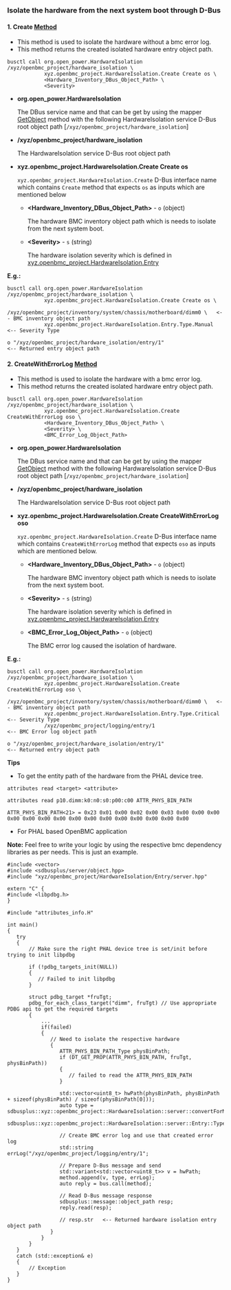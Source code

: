 ### Isolate the hardware from the next system boot through D-Bus

#### 1. Create [Method](https://github.com/openbmc/phosphor-dbus-interfaces/blob/master/yaml/xyz/openbmc_project/HardwareIsolation/Create.interface.yaml#L7)

- This method is used to isolate the hardware without a bmc error log.
- This method returns the created isolated hardware entry object path.

```
busctl call org.open_power.HardwareIsolation /xyz/openbmc_project/hardware_isolation \
            xyz.openbmc_project.HardwareIsolation.Create Create os \
            <Hardware_Inventory_DBus_Object_Path> \
            <Severity>
```

- **org.open_power.HardwareIsolation**

  The DBus service name and that can be get by using the mapper
  [GetObject](https://github.com/openbmc/phosphor-dbus-interfaces/blob/master/yaml/xyz/openbmc_project/ObjectMapper.interface.yaml#L7)
  method with the following HardwareIsolation service D-Bus root object path
  [`/xyz/openbmc_project/hardware_isolation`]

- **/xyz/openbmc_project/hardware_isolation**

  The HardwareIsolation service D-Bus root object path

- **xyz.openbmc_project.HardwareIsolation.Create Create os**

  `xyz.openbmc_project.HardwareIsolation.Create` D-Bus interface name which
  contains `Create` method that expects `os` as inputs which are mentioned below

  - **<Hardware_Inventory_DBus_Object_Path>** - `o` (object)

    The hardware BMC inventory object path which is needs to isolate from the
    next system boot.

  - **\<Severity\>** - `s` (string)

    The hardware isolation severity which is defined in
    [xyz.openbmc_project.HardwareIsolation.Entry](https://github.com/openbmc/phosphor-dbus-interfaces/blob/master/yaml/xyz/openbmc_project/HardwareIsolation/Entry.interface.yaml#L22)

**E.g.:**

```
busctl call org.open_power.HardwareIsolation /xyz/openbmc_project/hardware_isolation \
            xyz.openbmc_project.HardwareIsolation.Create Create os \
            /xyz/openbmc_project/inventory/system/chassis/motherboard/dimm0 \   <-- BMC inventory object path
            xyz.openbmc_project.HardwareIsolation.Entry.Type.Manual             <-- Severity Type

o "/xyz/openbmc_project/hardware_isolation/entry/1"                             <-- Returned entry object path
```

#### 2. CreateWithErrorLog [Method](https://github.com/openbmc/phosphor-dbus-interfaces/blob/master/yaml/xyz/openbmc_project/HardwareIsolation/Create.interface.yaml#L35)

- This method is used to isolate the hardware with a bmc error log.
- This method returns the created isolated hardware entry object path.

```
busctl call org.open_power.HardwareIsolation /xyz/openbmc_project/hardware_isolation \
            xyz.openbmc_project.HardwareIsolation.Create CreateWithErrorLog oso \
            <Hardware_Inventory_DBus_Object_Path> \
            <Severity> \
            <BMC_Error_Log_Object_Path>
```

- **org.open_power.HardwareIsolation**

  The DBus service name and that can be get by using the mapper
  [GetObject](https://github.com/openbmc/phosphor-dbus-interfaces/blob/master/yaml/xyz/openbmc_project/ObjectMapper.interface.yaml#L7)
  method with the following HardwareIsolation service D-Bus root object path
  [`/xyz/openbmc_project/hardware_isolation`]

- **/xyz/openbmc_project/hardware_isolation**

  The HardwareIsolation service D-Bus root object path

- **xyz.openbmc_project.HardwareIsolation.Create CreateWithErrorLog oso**

  `xyz.openbmc_project.HardwareIsolation.Create` D-Bus interface name which
  contains `CreateWithErrorLog` method that expects `oso` as inputs which are
  mentioned below.

  - **<Hardware_Inventory_DBus_Object_Path>** - `o` (object)

    The hardware BMC inventory object path which is needs to isolate from the
    next system boot.

  - **\<Severity\>** - `s` (string)

    The hardware isolation severity which is defined in
    [xyz.openbmc_project.HardwareIsolation.Entry](https://github.com/openbmc/phosphor-dbus-interfaces/blob/master/yaml/xyz/openbmc_project/HardwareIsolation/Entry.interface.yaml#L22)

  - **<BMC_Error_Log_Object_Path>** - `o` (object)

    The BMC error log caused the isolation of hardware.

**E.g.:**

```
busctl call org.open_power.HardwareIsolation /xyz/openbmc_project/hardware_isolation \
            xyz.openbmc_project.HardwareIsolation.Create CreateWithErrorLog oso \
            /xyz/openbmc_project/inventory/system/chassis/motherboard/dimm0 \   <-- BMC inventory object path
            xyz.openbmc_project.HardwareIsolation.Entry.Type.Critical           <-- Severity Type
            /xyz/openbmc_project/logging/entry/1                                <-- BMC Error log object path

o "/xyz/openbmc_project/hardware_isolation/entry/1"                             <-- Returned entry object path
```

**Tips**

- To get the entity path of the hardware from the PHAL device tree.

```
attributes read <target> <attribute>

attributes read p10.dimm:k0:n0:s0:p00:c00 ATTR_PHYS_BIN_PATH

ATTR_PHYS_BIN_PATH<21> = 0x23 0x01 0x00 0x02 0x00 0x03 0x00 0x00 0x00 0x00 0x00 0x00 0x00 0x00 0x00 0x00 0x00 0x00 0x00 0x00 0x00
```

- For PHAL based OpenBMC application

**Note:** Feel free to write your logic by using the respective bmc dependency
libraries as per needs. This is just an example.

```
#include <vector>
#include <sdbusplus/server/object.hpp>
#include "xyz/openbmc_project/HardwareIsolation/Entry/server.hpp"

extern "C" {
#include <libpdbg.h>
}

#include "attributes_info.H"

int main()
{
   try
   {
       // Make sure the right PHAL device tree is set/init before trying to init libpdbg

       if (!pdbg_targets_init(NULL))
       {
          // Failed to init libpdbg
       }

       struct pdbg_target *fruTgt;
       pdbg_for_each_class_target("dimm", fruTgt) // Use appropriate PDBG api to get the required targets
       {
           ...
           if(failed)
           {
              // Need to isolate the respective hardware
              {
                 ATTR_PHYS_BIN_PATH_Type physBinPath;
                 if (DT_GET_PROP(ATTR_PHYS_BIN_PATH, fruTgt, physBinPath))
                 {
                    // failed to read the ATTR_PHYS_BIN_PATH
                 }

                 std::vector<uint8_t> hwPath(physBinPath, physBinPath + sizeof(physBinPath) / sizeof(physBinPath[0]));
                 auto type = sdbusplus::xyz::openbmc_project::HardwareIsolation::server::convertForMessage(
                        sdbusplus::xyz::openbmc_project::HardwareIsolation::server::Entry::Type::Critical);

                 // Create BMC error log and use that created error log
                 std::string errLog("/xyz/openbmc_project/logging/entry/1";

                 // Prepare D-Bus message and send
                 std::variant<std::vector<uint8_t>> v = hwPath;
                 method.append(v, type, errLog);
                 auto reply = bus.call(method);

                 // Read D-Bus message response
                 sdbusplus::message::object_path resp;
                 reply.read(resp);

                 // resp.str   <-- Returned hardware isolation entry object path
              }
           }
       }
   }
   catch (std::exception& e)
   {
       // Exception
   }
}
```
